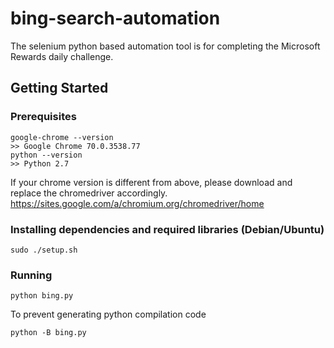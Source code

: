 # bing-search-automation
The selenium python based automation tool is for completing the Microsoft Rewards daily challenge.
## Getting Started
### Prerequisites
```
google-chrome --version
>> Google Chrome 70.0.3538.77
python --version
>> Python 2.7
```
If your chrome version is different from above, please download and replace the chromedriver accordingly.
https://sites.google.com/a/chromium.org/chromedriver/home
### Installing dependencies and required libraries (Debian/Ubuntu)
```
sudo ./setup.sh
```
### Running
```
python bing.py
```
To prevent generating python compilation code
```
python -B bing.py
```
